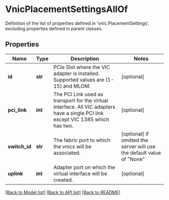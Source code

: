 # VnicPlacementSettingsAllOf

Definition of the list of properties defined in 'vnic.PlacementSettings', excluding properties defined in parent classes.
## Properties
Name | Type | Description | Notes
------------ | ------------- | ------------- | -------------
**id** | **str** | PCIe Slot where the VIC adapter is installed. Supported values are (1-15) and MLOM. | [optional] 
**pci_link** | **int** | The PCI Link used as transport for the virtual interface. All VIC adapters have a single PCI link except VIC 1385 which has two. | [optional] 
**switch_id** | **str** | The fabric port to which the vnics will be associated. | [optional]  if omitted the server will use the default value of "None"
**uplink** | **int** | Adapter port on which the virtual interface will be created. | [optional] 

[[Back to Model list]](../README.md#documentation-for-models) [[Back to API list]](../README.md#documentation-for-api-endpoints) [[Back to README]](../README.md)



